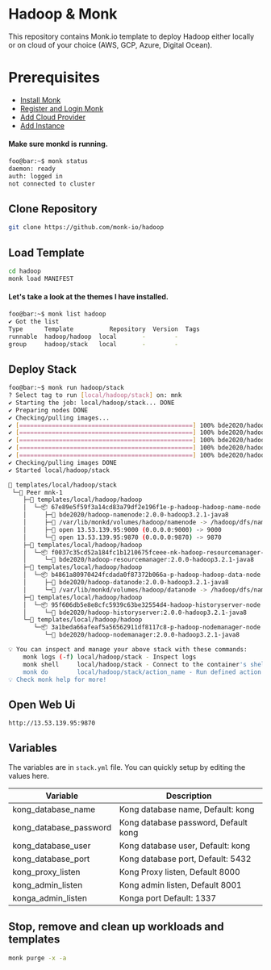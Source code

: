 # Hadoop & Monk
This repository contains Monk.io template to deploy Hadoop either locally or on cloud of your choice (AWS, GCP, Azure, Digital Ocean).

# Prerequisites
- [Install Monk](https://docs.monk.io/docs/get-monk)
- [Register and Login Monk](https://docs.monk.io/docs/acc-and-auth)
- [Add Cloud Provider](https://docs.monk.io/docs/cloud-provider)
- [Add Instance](https://docs.monk.io/docs/multi-cloud)

#### Make sure monkd is running.
```bash
foo@bar:~$ monk status
daemon: ready
auth: logged in
not connected to cluster
```

## Clone Repository
```bash
git clone https://github.com/monk-io/hadoop
```

## Load Template
```bash
cd hadoop
monk load MANIFEST
```


#### Let's take a look at the themes I have installed.
```bash
foo@bar:~$ monk list hadoop
✔ Got the list
Type      Template          Repository  Version  Tags
runnable  hadoop/hadoop  local       -        -
group     hadoop/stack   local       -        -

```

## Deploy Stack
```bash
foo@bar:~$ monk run hadoop/stack
? Select tag to run [local/hadoop/stack] on: mnk
✔ Starting the job: local/hadoop/stack... DONE
✔ Preparing nodes DONE
✔ Checking/pulling images...
✔ [================================================] 100% bde2020/hadoop-datanode:2.0.0-hadoop3.2.1-java8 mnk-1
✔ [================================================] 100% bde2020/hadoop-namenode:2.0.0-hadoop3.2.1-java8 mnk-1
✔ [================================================] 100% bde2020/hadoop-resourcemanager:2.0.0-hadoop3.2.1-java8 mnk-1
✔ [================================================] 100% bde2020/hadoop-historyserver:2.0.0-hadoop3.2.1-java8 mnk-1
✔ [================================================] 100% bde2020/hadoop-nodemanager:2.0.0-hadoop3.2.1-java8 mnk-1
✔ Checking/pulling images DONE
✔ Started local/hadoop/stack

🔩 templates/local/hadoop/stack
 └─🧊 Peer mnk-1
    ├─🔩 templates/local/hadoop/hadoop
    │  └─📦 67e89e5f59f3a14cd83a79df2e196f1e-p-hadoop-hadoop-name-node
    │     ├─🧩 bde2020/hadoop-namenode:2.0.0-hadoop3.2.1-java8
    │     ├─💾 /var/lib/monkd/volumes/hadoop/namenode -> /hadoop/dfs/name
    │     ├─🔌 open 13.53.139.95:9000 (0.0.0.0:9000) -> 9000
    │     └─🔌 open 13.53.139.95:9870 (0.0.0.0:9870) -> 9870
    ├─🔩 templates/local/hadoop/hadoop
    │  └─📦 f0037c35cd52a184fc1b1210675fceee-nk-hadoop-resourcemanager-node
    │     └─🧩 bde2020/hadoop-resourcemanager:2.0.0-hadoop3.2.1-java8
    ├─🔩 templates/local/hadoop/hadoop
    │  └─📦 b4861a80970424fcdada0f87372b066a-p-hadoop-hadoop-data-node
    │     ├─🧩 bde2020/hadoop-datanode:2.0.0-hadoop3.2.1-java8
    │     └─💾 /var/lib/monkd/volumes/hadoop/datanode -> /hadoop/dfs/name
    ├─🔩 templates/local/hadoop/hadoop
    │  └─📦 95f606db5e8e8cfc5939c63be32554d4-hadoop-historyserver-node
    │     └─🧩 bde2020/hadoop-historyserver:2.0.0-hadoop3.2.1-java8
    └─🔩 templates/local/hadoop/hadoop
       └─📦 3a1beda66afeaf5a56562911df8117c8-p-hadoop-nodemanager-node
          └─🧩 bde2020/hadoop-nodemanager:2.0.0-hadoop3.2.1-java8

💡 You can inspect and manage your above stack with these commands:
	monk logs (-f) local/hadoop/stack - Inspect logs
	monk shell     local/hadoop/stack - Connect to the container's shell
	monk do        local/hadoop/stack/action_name - Run defined action (if exists)
💡 Check monk help for more!
```
 
 ## Open Web Ui
 ```
http://13.53.139.95:9870
```


## Variables
The variables are in `stack.yml` file. You can quickly setup by editing the values here.

| Variable                     	| Description                               	|
|------------------------------	|-------------------------------------------	|
| kong_database_name            | Kong database name, Default: kong 	               |
| kong_database_password        | Kong database password, Default kong                     	|
| kong_database_user            | Kong database user, Default: kong                     	|
| kong_database_port            | Kong database port, Default: 5432                     	|
| kong_proxy_listen             | Kong Proxy listen, Default 8000                     	|
| kong_admin_listen               | Kong admin listen, Default 8001                     	|
| konga_admin_listen               | Konga port Default: 1337                     	|



## Stop, remove and clean up workloads and templates

```bash
monk purge -x -a
```

